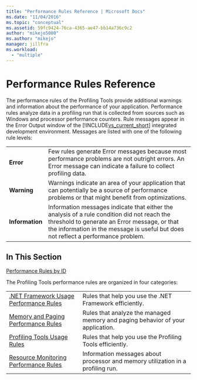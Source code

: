 ```yaml
---
title: "Performance Rules Reference | Microsoft Docs"
ms.date: "11/04/2016"
ms.topic: "conceptual"
ms.assetid: 59fc9424-76ca-4365-ae47-bb14a736c9c2
author: "mikejo5000"
ms.author: "mikejo"
manager: jillfra
ms.workload:
  - "multiple"
---
```

# Performance Rules Reference
The performance rules of the Profiling Tools provide additional warnings and information about the performance of your application. Performance rules analyze data in a profiling run that is collected from sources such as Windows and processor performance counters. Rule messages appear in the Error Output window of the [!INCLUDE[vs_current_short](../code-quality/includes/vs_current_short_md.md)] integrated development environment. Messages are listed with one of the following rule levels:

|||
|-|-|
|**Error**|Few rules generate Error messages because most performance problems are not outright errors. An Error message can indicate a failure to collect profiling data.|
|**Warning**|Warnings indicate an area of your application that can potentially be a source of performance problems or that might benefit from optimizations.|
|**Information**|Information messages indicate that either the analysis of a rule condition did not reach the threshold to generate an Error message, or that the information in the message is useful but does not reflect a performance problem.|

## In This Section
 [Performance Rules by ID](../profiling/performance-rules-by-id.md)

 The Profiling Tools performance rules are organized in four categories:

|||
|-|-|
|[.NET Framework Usage Performance Rules](../profiling/dotnet-framework-usage-performance-rules.md)|Rules that help you use the .NET Framework efficiently.|
|[Memory and Paging Performance Rules](../profiling/memory-and-paging-performance-rules.md)|Rules that analyze the managed memory and paging behavior of your application.|
|[Profiling Tools Usage Rules](../profiling/profiling-tools-usage-rules.md)|Rules that help you use the Profiling Tools efficiently.|
|[Resource Monitoring Performance Rules](../profiling/resource-monitoring-performance-rules.md)|Information messages about processor and memory utilization in a profiling run.|